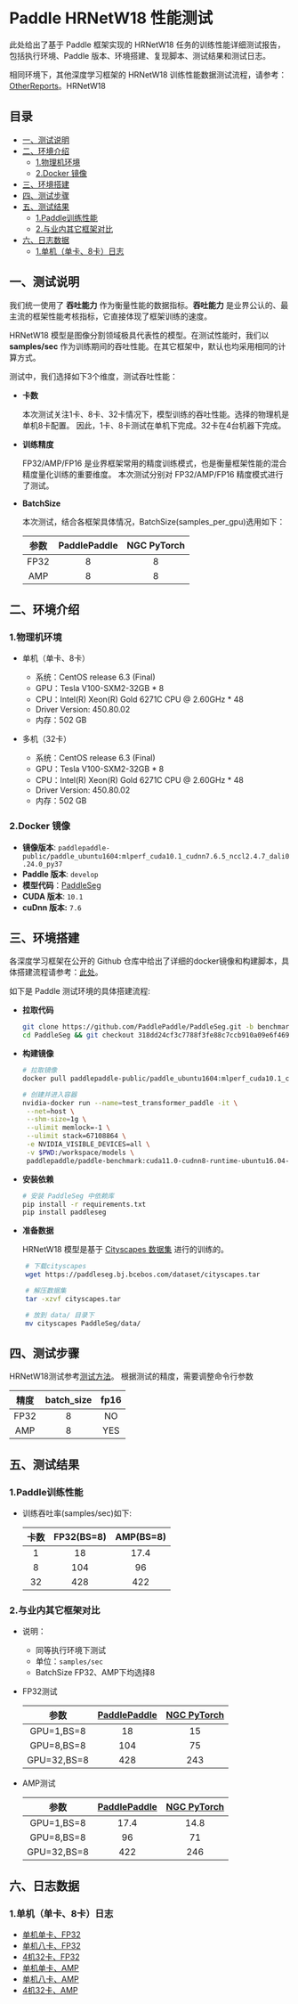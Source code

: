 <!-- omit in toc -->
# Paddle HRNetW18 性能测试

此处给出了基于 Paddle 框架实现的 HRNetW18 任务的训练性能详细测试报告，包括执行环境、Paddle 版本、环境搭建、复现脚本、测试结果和测试日志。

相同环境下，其他深度学习框架的 HRNetW18 训练性能数据测试流程，请参考：[OtherReports](./OtherReports)。HRNetW18

<!-- omit in toc -->
## 目录
- [一、测试说明](#一测试说明)
- [二、环境介绍](#二环境介绍)
  - [1.物理机环境](#1物理机环境)
  - [2.Docker 镜像](#2docker-镜像)
- [三、环境搭建](#三环境搭建)
- [四、测试步骤](#四测试步骤)
- [五、测试结果](#五测试结果)
  - [1.Paddle训练性能](#1paddle训练性能)
  - [2.与业内其它框架对比](#2与业内其它框架对比)
- [六、日志数据](#六日志数据)
  - [1.单机（单卡、8卡）日志](#1单机单卡8卡日志)



## 一、测试说明

我们统一使用了 **吞吐能力** 作为衡量性能的数据指标。**吞吐能力** 是业界公认的、最主流的框架性能考核指标，它直接体现了框架训练的速度。

HRNetW18 模型是图像分割领域极具代表性的模型。在测试性能时，我们以 **samples/sec** 作为训练期间的吞吐性能。在其它框架中，默认也均采用相同的计算方式。

测试中，我们选择如下3个维度，测试吞吐性能：

- **卡数**

   本次测试关注1卡、8卡、32卡情况下，模型训练的吞吐性能。选择的物理机是单机8卡配置。
   因此，1卡、8卡测试在单机下完成。32卡在4台机器下完成。

- **训练精度**

   FP32/AMP/FP16 是业界框架常用的精度训练模式，也是衡量框架性能的混合精度量化训练的重要维度。
   本次测试分别对 FP32/AMP/FP16 精度模式进行了测试。


- **BatchSize**

   本次测试，结合各框架具体情况，BatchSize(samples_per_gpu)选用如下：

   | 参数 | PaddlePaddle | NGC PyTorch |
   |:-----:|:-----:|:-----:|
   | FP32 | 8 | 8 |
   | AMP | 8 | 8 |

## 二、环境介绍
### 1.物理机环境

- 单机（单卡、8卡）
  - 系统：CentOS release 6.3 (Final)
  - GPU：Tesla V100-SXM2-32GB * 8
  - CPU：Intel(R) Xeon(R) Gold 6271C CPU @ 2.60GHz * 48
  - Driver Version: 450.80.02
  - 内存：502 GB  

- 多机（32卡）
  - 系统：CentOS release 6.3 (Final)
  - GPU：Tesla V100-SXM2-32GB * 8
  - CPU：Intel(R) Xeon(R) Gold 6271C CPU @ 2.60GHz * 48
  - Driver Version: 450.80.02
  - 内存：502 GB

### 2.Docker 镜像

- **镜像版本**: `paddlepaddle-public/paddle_ubuntu1604:mlperf_cuda10.1_cudnn7.6.5_nccl2.4.7_dali0.24.0_py37`
- **Paddle 版本**: `develop`
- **模型代码**：[PaddleSeg](https://github.com/PaddlePaddle/PaddleSeg/tree/benchmark)
- **CUDA 版本**: `10.1`
- **cuDnn 版本:** `7.6`


## 三、环境搭建

各深度学习框架在公开的 Github 仓库中给出了详细的docker镜像和构建脚本，具体搭建流程请参考：[此处](./OtherReports)。

如下是 Paddle 测试环境的具体搭建流程:

- **拉取代码**
  ```bash
  git clone https://github.com/PaddlePaddle/PaddleSeg.git -b benchmark
  cd PaddleSeg && git checkout 318dd24cf3c7788f3fe88c7ccb910a09e6f469e5
  ```


- **构建镜像**

   ```bash
   # 拉取镜像
   docker pull paddlepaddle-public/paddle_ubuntu1604:mlperf_cuda10.1_cudnn7.6.5_nccl2.4.7_dali0.24.0_py37

   # 创建并进入容器
   nvidia-docker run --name=test_transformer_paddle -it \
    --net=host \
    --shm-size=1g \
    --ulimit memlock=-1 \
    --ulimit stack=67108864 \
    -e NVIDIA_VISIBLE_DEVICES=all \
    -v $PWD:/workspace/models \
    paddlepaddle/paddle-benchmark:cuda11.0-cudnn8-runtime-ubuntu16.04-gcc82 /bin/bash
   ```

- **安装依赖**
   ```bash
   # 安装 PaddleSeg 中依赖库
   pip install -r requirements.txt
   pip install paddleseg
   ```

- **准备数据**

   HRNetW18 模型是基于 [Cityscapes 数据集](https://paddleseg.bj.bcebos.com/dataset/cityscapes.tar) 进行的训练的。
```   bash
    # 下载cityscapes  
    wget https://paddleseg.bj.bcebos.com/dataset/cityscapes.tar  

    # 解压数据集
    tar -xzvf cityscapes.tar

    # 放到 data/ 目录下
    mv cityscapes PaddleSeg/data/
```

## 四、测试步骤

HRNetW18测试参考[测试方法](https://github.com/PaddlePaddle/PaddleSeg/tree/benchmark#readme)。
根据测试的精度，需要调整命令行参数

| 精度 | batch_size | fp16 |
|:-----:|:-----:|:-----:|
| FP32 | 8 | NO 	     |
| AMP | 8 | YES 		 |


## 五、测试结果

### 1.Paddle训练性能

- 训练吞吐率(samples/sec)如下:

   |卡数 | FP32(BS=8) | AMP(BS=8) 
   |:-----:|:-----:|:-----:|
   |1 | 18 | 17.4 |
   |8 | 104   | 96 |
   |32 | 428 | 422 | 
### 2.与业内其它框架对比

- 说明：
  - 同等执行环境下测试
  - 单位：`samples/sec`
  - BatchSize FP32、AMP下均选择8


- FP32测试

  | 参数 | [PaddlePaddle](./PaddleSeg) | [NGC PyTorch](./OtherReports/PyTorch) |
  |:-----:|:-----:|:-----:|
  | GPU=1,BS=8 | 18 | 15 |
  | GPU=8,BS=8 | 104 | 75  |
  | GPU=32,BS=8 | 428 | 243 |


- AMP测试

  | 参数 | [PaddlePaddle](./PaddleSeg) | [NGC PyTorch](./OtherReports/PyTorch) |
  |:-----:|:-----:|:-----:|
  | GPU=1,BS=8 | 17.4 | 14.8  |
  | GPU=8,BS=8 | 96  | 71  |
  | GPU=32,BS=8 | 422 | 246 |


## 六、日志数据
### 1.单机（单卡、8卡）日志
- [单机单卡、FP32](./logs/paddle/Hrnet_FP32_BS8-N1.log)
- [单机八卡、FP32](./logs/paddle/Hrnet_FP32_BS8-N8.log)
- [4机32卡、FP32](./logs/paddle/Hrnet_FP32_BS8-N32.log)
- [单机单卡、AMP](./logs/paddle/Hrnet_FP16_BS8-N1.log)
- [单机八卡、AMP](./logs/paddle/Hrnet_FP16_BS8-N8.log)
- [4机32卡、AMP ](./logs/paddle/Hrnet_FP16_BS8-N32.log)
